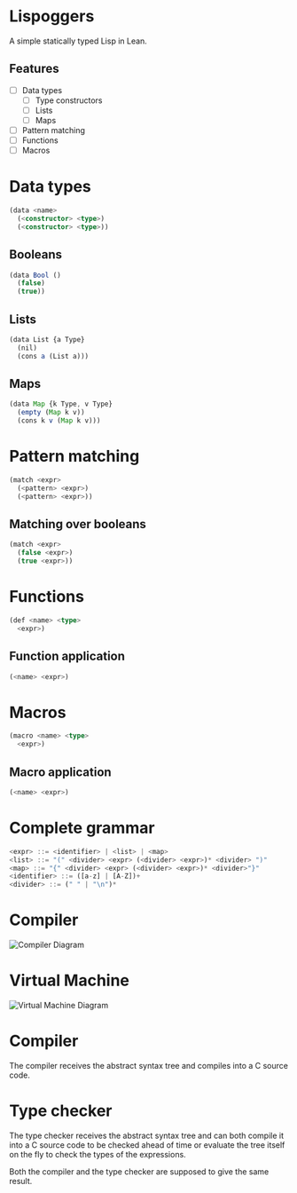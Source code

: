 # Lispoggers

A simple statically typed Lisp in Lean.

## Features

- [ ] Data types
  - [ ] Type constructors
  - [ ] Lists
  - [ ] Maps
- [ ] Pattern matching
- [ ] Functions
- [ ] Macros

# Data types

```ts
(data <name>
  (<constructor> <type>)
  (<constructor> <type>))
```

## Booleans

```ts
(data Bool ()
  (false)
  (true))
```

## Lists

```ts
(data List {a Type}
  (nil)
  (cons a (List a)))
```

## Maps

```ts
(data Map {k Type, v Type}
  (empty (Map k v))
  (cons k v (Map k v)))
```

# Pattern matching

```ts
(match <expr>
  (<pattern> <expr>)
  (<pattern> <expr>))
```

## Matching over booleans

```ts
(match <expr>
  (false <expr>)
  (true <expr>))
```

# Functions

```ts
(def <name> <type>
  <expr>)
```

## Function application

```ts
(<name> <expr>)
```

# Macros

```ts
(macro <name> <type>
  <expr>)
```

## Macro application

```ts
(<name> <expr>)
```

# Complete grammar

```ts
<expr> ::= <identifier> | <list> | <map>
<list> ::= "(" <divider> <expr> (<divider> <expr>)* <divider> ")"
<map> ::= "{" <divider> <expr> (<divider> <expr>)* <divider>"}"
<identifier> ::= ([a-z] | [A-Z])+
<divider> ::= (" " | "\n")*
```

# Compiler

![Compiler Diagram](https://mermaid.ink/img/pako:eNqNkE1ugzAQha8y8jr0ACwqhR9VCcqmoC5ishiZCSDARsYORVHuXmOVtOqqG8tv5ps3T3NnQlXEQnbt1Swa1AaKpJQAe_6OM-TKakEQO-YCQfAKEY_z4rICkdcx33_r2OuEn1BoBenniHJqlfS9xPdS_rQbxranCoyCjLr54wTRYmhN8svqjRfL6OCGRNfK-j9TLwEc_dT0M3aQhvSoyb0eO3rz7I95esPeotkCZx46bIE9W2haF61ttmMD6QHbyl3uvlZKZhoaqGSh-1aou5KV8uE4tEblixQsNNrSjmll64aFV-wnp-xYoaGkxVrj8Ky6052V2vTjC31UiWA?type=png)

# Virtual Machine

![Virtual Machine Diagram](https://mermaid.ink/img/pako:eNqVjs0OgjAQhF9ls2d4AQ4eFE_-JhIPUg6bsvwEaUltg4Tw7rYavXvbmfl2MjNKXTImWN31KBsyFrJUKIB9ftHOSAZ6wHqyHLAC4ngFh3nH3Xg9LAH7iXd0zDceg-2TpbOtVkVATnk2DQybhmXXqvqvwvPnNzPMvivkGGHPpqe29KPn4Ai0DfcsMPFnSaYTKNTiOXJWXyYlMbHGcYRGu7rBpKL7wys3lGQ5bak21P_cgdRN669eXs3wYGs?type=png)

<p style="display: none;">
```
flowchart TD
  A[Raw Source Code] --> B[CST]
  B --> C[AST]
  C --> D[Macro Expansion]
  D --> E[Source Compiled to KekwVM Bytecode]
  C --> G[Type Checking Compiled to KekwVM Bytecode]
  C -.- J[Types Checking Interpreter]
  J --> K[Type Checking Evaluation]
  K --> I[Source Type Tree]```
```
flowchart TD
  L[Source as Bytecode] --> M{KekwVM}
  M{KekwVM} --> N[Code Execution]
  O[Type Checking as Bytecode] --> M{KekwVM}
  M{KekwVM} --> P[Type Tree]
```
</p>

# Compiler

The compiler receives the abstract syntax tree and compiles into a C source code.

# Type checker

The type checker receives the abstract syntax tree and can both compile it into a C source code to be checked ahead of time or evaluate the tree itself on the fly to check the types of the expressions.

Both the compiler and the type checker are supposed to give the same result.